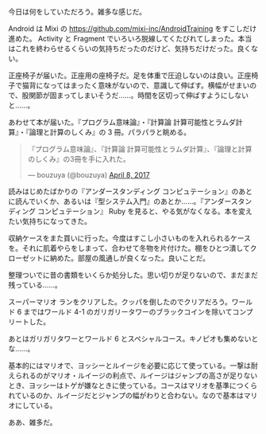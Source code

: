 今日は何をしていただろう。雑多な感じだ。

Android は Mixi の https://github.com/mixi-inc/AndroidTraining をすこしだけ進めた。 Activity と Fragment でいろいろ脱線してくたびれてしまった。本当はこれを終わらせるくらいの気持ちだったのだけど、気持ちだけだった。良くない。

正座椅子が届いた。正座用の座椅子だ。足を体重で圧迫しないのは良い。正座椅子で猫背になってはまったく意味がないので、意識して伸ばす。横幅がせまいので、股関節が固まってしまいそうだ……。時間を区切って伸ばすようにしないと……。

あわせて本が届いた。『プログラム意味論』・『計算論 計算可能性とラムダ計算』・『論理と計算のしくみ』の 3 冊。パラパラと眺める。

<blockquote class="twitter-tweet" data-partner="tweetdeck"><p lang="ja" dir="ltr">『プログラム意味論』、『計算論 計算可能性とラムダ計算』、『論理と計算のしくみ』の3冊を手に入れた。</p>&mdash; bouzuya (@bouzuya) <a href="https://twitter.com/bouzuya/status/850594734703652864">April 8, 2017</a></blockquote>
<script async src="//platform.twitter.com/widgets.js" charset="utf-8"></script>

読みはじめたばかりの『アンダースタンディング コンピュテーション』のあとに読んでいくか、あるいは『型システム入門』のあとか……。『アンダースタンディング コンピュテーション』 Ruby を見ると、やる気がなくなる。本を変えたい気持ちになってきた。

収納ケースをまた買いに行った。今度はすこし小さいものを入れられるケースを。それに肌着やらをしまって、合わせて冬物を片付けた。棚をひとつ潰してクローゼットに納めた。部屋の風通しが良くなった。良いことだ。

整理ついでに昔の書類をいくらか処分した。思い切りが足りないので、まだまだ残っている……。

スーパーマリオ ランをクリアした。クッパを倒したのでクリアだろう。ワールド 6 まではワールド 4-1 のガリガリータワーのブラックコインを除いてコンプリートした。

あとはガリガリタワーとワールド 6 とスペシャルコース。キノピオも集めないとな……。

基本的にはマリオで、ヨッシーとルイージを必要に応じて使っている。一撃は耐えられるのがマリオ・ルイージの利点で、ルイージはジャンプの高さが足りないとき、ヨッシーはトゲが嫌なときに使っている。コースはマリオを基準につくられているのか、ルイージだとジャンプの幅がわりと合わない。なので基本はマリオにしている。

ああ、雑多だ。
